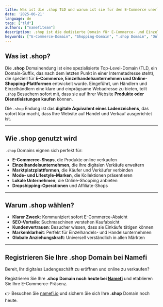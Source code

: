 ```yaml
---
title: Was ist die .shop TLD und warum ist sie für den E-Commerce unerlässlich?
date: '2025-06-21'
language: de
tags: ["tld"]
authors: ["namefiteam"]
description: .shop ist die dedizierte Domain für E-Commerce- und Einzelhandelsunternehmen. Erfahren Sie, warum sie die perfekte Wahl für Online-Shops und Shopping-Plattformen ist.
keywords: ["E-Commerce-Domain", "Shopping-Domain", ".shop Domain", "Online-Shop", "Einzelhandel", "TLD", "Namefi Domain"]
---
```



## **Was ist .shop?**

Die **.shop** Domainendung ist eine spezialisierte Top-Level-Domain (TLD, ein Domain-Suffix, das nach dem letzten Punkt in einer Internetadresse steht), die speziell für **E-Commerce, Einzelhandelsunternehmen und Online-Shopping-Plattformen** entwickelt wurde. Eingeführt, um Händlern und Einzelhändlern eine klare und einprägsame Webadresse zu bieten, teilt `.shop` Besuchern sofort mit, dass sie auf Ihrer Website **Produkte oder Dienstleistungen kaufen** können.

Die `.shop` Endung ist das **digitale Äquivalent eines Ladenzeichens**, das sofort klar macht, dass Ihre Website auf Handel und Verkauf ausgerichtet ist.

---

## **Wie .shop genutzt wird**

`.shop` Domains eignen sich perfekt für:

*   **E-Commerce-Shops**, die Produkte online verkaufen
*   **Einzelhandelsunternehmen**, die ihre digitalen Verkäufe erweitern
*   **Marktplatzplattformen**, die Käufer und Verkäufer verbinden
*   **Mode- und Lifestyle-Marken**, die Kollektionen präsentieren
*   **Lokale Unternehmen**, die Online-Shopping anbieten
*   **Dropshipping-Operationen** und Affiliate-Shops

---

## **Warum .shop wählen?**

*   **Klarer Zweck**: Kommuniziert sofort E-Commerce-Absicht
*   **SEO-Vorteile**: Suchmaschinen verstehen Kaufabsicht
*   **Kundenvertrauen**: Besucher wissen, dass sie Einkäufe tätigen können
*   **Markenklarheit**: Perfekt für Einzelhandels- und Handelsunternehmen
*   **Globale Anziehungskraft**: Universell verständlich in allen Märkten

---

## **Registrieren Sie Ihre .shop Domain bei Namefi**

Bereit, Ihr digitales Ladengeschäft zu eröffnen und online zu verkaufen?

Registrieren Sie Ihre **.shop Domain noch heute bei [Namefi](https://namefi.io)** und etablieren Sie Ihre E-Commerce-Präsenz.

👉 Besuchen Sie [namefi.io](https://namefi.io) und sichern Sie sich Ihre **.shop** Domain noch heute.